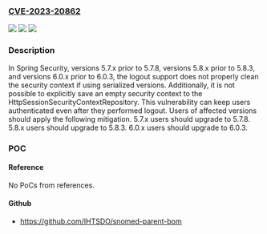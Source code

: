 ### [CVE-2023-20862](https://cve.mitre.org/cgi-bin/cvename.cgi?name=CVE-2023-20862)
![](https://img.shields.io/static/v1?label=Product&message=Spring%20Security&color=blue)
![](https://img.shields.io/static/v1?label=Version&message=n%2Fa&color=blue)
![](https://img.shields.io/static/v1?label=Vulnerability&message=Empty%20SecurityContext%20Is%20Not%20Properly%20Saved%20Upon%20Logout&color=brighgreen)

### Description

In Spring Security, versions 5.7.x prior to 5.7.8, versions 5.8.x prior to 5.8.3, and versions 6.0.x prior to 6.0.3, the logout support does not properly clean the security context if using serialized versions. Additionally, it is not possible to explicitly save an empty security context to the HttpSessionSecurityContextRepository. This vulnerability can keep users authenticated even after they performed logout. Users of affected versions should apply the following mitigation. 5.7.x users should upgrade to 5.7.8. 5.8.x users should upgrade to 5.8.3. 6.0.x users should upgrade to 6.0.3.

### POC

#### Reference
No PoCs from references.

#### Github
- https://github.com/IHTSDO/snomed-parent-bom

